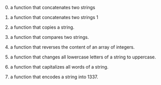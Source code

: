 0.	a function that concatenates two strings

1.	a function that concatenates two strings 1

2.	a function that copies a string.

3.	a function that compares two strings.

4.	 a function that reverses the content of an array of integers.

5.	a function that changes all lowercase letters of a string to uppercase.

6.	a function that capitalizes all words of a string.

7.	a function that encodes a string into 1337.



